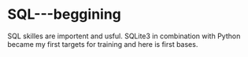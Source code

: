 # SQL---beggining
SQL skilles are importent and usful. SQLite3 in combination with Python became my first targets for training and here is first bases.
